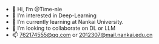 - 👋 Hi, I’m @Time-nie
- 👀 I’m interested in Deep-Learning
- 🌱 I’m currently learning at Nankai University.
- 💞️ I’m looking to collaborate on DL or LLM
- 📫 762174555@qq.com or 2012307@mail.nankai.edu.cn

<!---
Time-nie/Time-nie is a ✨ special ✨ repository because its `README.md` (this file) appears on your GitHub profile.
You can click the Preview link to take a look at your changes.
--->
